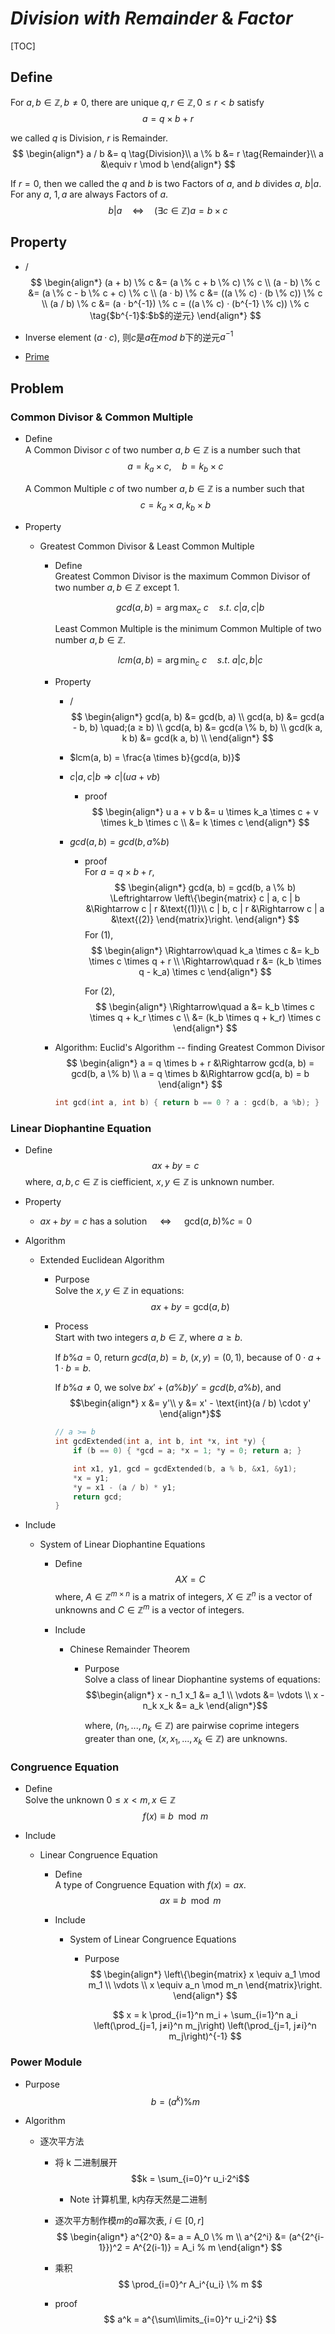# $Division\ with\ Remainder\ \&\ Factor$

[TOC]

## Define    
For $a,b \in \mathbb Z, b \neq 0$, there are unique $q,r\in \mathbb Z, 0 ≤ r < b$ satisfy
$$
a = q \times b + r
$$

we called $q$ is Division, $r$ is Remainder.
$$
\begin{align*}
  a / b &= q  \tag{Division}\\
  a \% b &= r  \tag{Remainder}\\
  a &\equiv r \mod b
\end{align*}
$$

If $r = 0$, then we called the $q$ and $b$ is two Factors of $a$, and $b$ divides $a$, $b | a$. For any $a$, $1, a$ are always Factors of $a$.
$$
b | a \quad\Leftrightarrow\quad (\exists c \in \mathbb Z) a = b \times c
$$

## Property  

- /
  $$
  \begin{align*}
    (a + b) \% c &= (a \% c + b \% c) \% c  \\
    (a - b) \% c &= (a \% c - b \% c + c) \% c  \\
    (a · b) \% c &= ((a \% c) · (b \% c)) \% c  \\
    (a / b) \% c &= (a · b^{-1}) \% c = ((a \% c) · (b^{-1} \% c)) \% c  \tag{$b^{-1}$:$b$的逆元}
  \end{align*}
  $$

- Inverse element
  $(a · c) % b = 1$, 则$c$是$a$在$mod\ b$下的逆元$a^{-1}$

* [Prime](./Prime.md)

## Problem

### Common Divisor & Common Multiple

- Define  
  A Common Divisor $c$ of two number $a, b \in \mathbb Z$ is a number such that 
  $$
  a = k_a \times c, \quad b = k_b \times c
  $$

  A Common Multiple $c$ of two number $a, b \in \mathbb Z$ is a number such that 
  $$
  c = k_a \times a, k_b \times b
  $$

- Property
  * Greatest Common Divisor & Least Common Multiple
    - Define  
      Greatest Common Divisor is the maximum Common Divisor of two number $a, b \in \mathbb Z$ except $1$. 

      $$
      gcd(a, b) = \arg\max_c\ c \quad s.t.\ c | a, c | b
      $$

      Least Common Multiple is the minimum Common Multiple of two number $a, b \in \mathbb Z$.

      $$
      lcm(a, b) = \arg\min_c\ c \quad s.t.\ a | c, b | c
      $$
      
    - Property
      - /
        $$
        \begin{align*}
          gcd(a, b) &= gcd(b, a)  \\
          gcd(a, b) &= gcd(a - b, b) \quad;(a ≥ b)  \\
          gcd(a, b) &= gcd(a \% b, b)  \\
          gcd(k a, k b) &= gcd(k a, b)  \\
        \end{align*}
        $$

      - $lcm(a, b) = \frac{a \times b}{gcd(a, b)}$

      - $c | a, c | b \Rightarrow c | (u a + v b)$ 
        - proof
          $$
          \begin{align*}  
            u a + v b 
            &= u \times k_a \times c + v \times k_b \times c \\
            &= k \times c
          \end{align*}
          $$

      - $gcd(a, b) = gcd(b, a \% b)$
        - proof  
          For $a = q \times b + r$,  
          $$
          \begin{align*}  
            gcd(a, b) = gcd(b, a \% b) \Leftrightarrow \left\{\begin{matrix}
            c | a, c | b &\Rightarrow  c | r  &\text{(1)}\\
            c | b, c | r &\Rightarrow  c | a  &\text{(2)}
            \end{matrix}\right.
          \end{align*}
          $$
          For (1), 
          $$
          \begin{align*}
            \Rightarrow\quad k_a \times c &= k_b \times c \times q + r  \\
            \Rightarrow\quad r &= (k_b \times q - k_a) \times c  
          \end{align*}
          $$
  
          For (2), 
          $$
          \begin{align*}
            \Rightarrow\quad a 
            &= k_b \times c \times q + k_r  \times c  \\
            &= (k_b \times q + k_r)  \times c
          \end{align*}
          $$
  
    - Algorithm: Euclid's Algorithm -- finding Greatest Common Divisor
      $$
      \begin{align*}
        a = q \times b + r &\Rightarrow gcd(a, b) = gcd(b, a \% b)  \\
        a = q \times b &\Rightarrow gcd(a, b) = b
      \end{align*}
      $$
  
      ```cpp
      int gcd(int a, int b) { return b == 0 ? a : gcd(b, a %b); }
      ```

### Linear Diophantine Equation

- Define
  $$a x + b y = c$$
  where, $a, b, c \in \mathbb Z$ is ciefficient, $x, y  \in \mathbb Z$ is unknown number.

- Property
  - $ax + by = c$ has a solution $\quad\Leftrightarrow\quad$ $\text{gcd}(a, b) \% c = 0$

- Algorithm
  * Extended Euclidean Algorithm
    - Purpose  
      Solve the $x, y  \in \mathbb Z$ in equations:
      $$a x + b y = \text{gcd}(a, b)$$

    - Process  
      Start with two integers $a, b \in \mathbb Z$, where $a \ge b$.

      If $b \% a = 0$, return $gcd(a, b) = b$, $(x, y) = (0, 1)$, because of $0 \cdot a + 1 \cdot b = b$.

      If $b \% a \neq 0$, we solve $b x' + (a \% b) y' = gcd(b, a \% b)$, and
      $$\begin{align*}
        x &= y'\\
        y &= x' - \text{int}(a / b) \cdot y'
      \end{align*}$$

      ```c
      // a >= b
      int gcdExtended(int a, int b, int *x, int *y) {
          if (b == 0) { *gcd = a; *x = 1; *y = 0; return a; }
      
          int x1, y1, gcd = gcdExtended(b, a % b, &x1, &y1);
          *x = y1;
          *y = x1 - (a / b) * y1;
          return gcd;
      }
      ```

- Include
  * System of Linear Diophantine Equations
    - Define  
      $$A X = C$$ 
      where, $A \in \mathbb Z^{m \times n}$ is a matrix of integers, $X \in \mathbb Z^n$ is a vector of unknowns and $C \in \mathbb Z^m$ is a vector of integers.

    - Include
      * Chinese Remainder Theorem
        - Purpose   
          Solve a class of linear Diophantine systems of equations: 
          $$\begin{align*}
            x - n_1 x_1 &= a_1  \\
            \vdots &= \vdots  \\
            x - n_k x_k &= a_k
          \end{align*}$$  
          
          where, $(n_1, ..., n_k \in \mathbb Z)$ are pairwise coprime integers greater than one, $(x, x_1, ..., x_k \in \mathbb Z)$ are unknowns.

### Congruence Equation

- Define  
  Solve the unknown $0 \le x < m, x \in \mathbb Z$ 
  $$
  f(x) \equiv b \mod m
  $$

- Include
  * Linear Congruence Equation
    - Define  
      A type of Congruence Equation with $f(x) = a x$.
      $$
      a x \equiv b \mod m
      $$

    - Include
      * System of Linear Congruence Equations
        - Purpose
          $$
          \begin{align*}
            \left\{\begin{matrix} x \equiv a_1 \mod m_1 \\ \vdots \\ x \equiv a_n \mod m_n \end{matrix}\right.
          \end{align*}
          $$

          $$
          x = k \prod_{i=1}^n m_i + \sum_{i=1}^n a_i \left(\prod_{j=1, j≠i}^n m_j\right) \left(\prod_{j=1, j≠i}^n m_j\right)^{-1}
          $$

### Power Module

- Purpose
  $$
  b = (a^k) \% m
  $$

- Algorithm
  - 逐次平方法
    - 将 k 二进制展开
      $$k = \sum_{i=0}^r u_i·2^i$$

      - Note
        计算机里, k内存天然是二进制

    - 逐次平方制作模$m$的$a$幂次表, $i\in[0,r]$
      $$
      \begin{align*}
        a^{2^0} &= a = A_0 \% m  \\
        a^{2^i} &= (a^{2^{i-1}})^2 = A^{2(i-1)} = A_i % m
      \end{align*}
      $$

    - 乘积
      $$
      \prod_{i=0}^r A_i^{u_i} \% m
      $$
    
    - proof
      $$
      a^k = a^{\sum\limits_{i=0}^r u_i·2^i}
      $$
